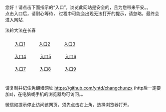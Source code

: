 您好！请点击下面指示的“入口”，浏览此网站是安全的，且为您带来平安。。 <br/>
点击入口后，请耐心等待， 过程中可能会出现无法打开的提示，请忽略，最终会进入网站. </br>

法轮大法在长春<br/>
<div style="padding:10px"><a style="margin:20px" target="_blank" href="https://d22n3zhg5sgwub.cloudfront.net/2Qpsp?xqxrw" id="ccLink1" rel="nofollow">入口1</a> <a target="_blank" style="margin:20px" href="https://d3ufyb1xu1kx4f.cloudfront.net/2Qpsp?pifetesx" id="ccLink2" rel="nofollow">入口2</a> <a style="margin:20px" target="_blank" href="https://dfwp49p8hjzlp.cloudfront.net/2Qpsp?jneovafd" id="ccLink3" rel="nofollow">入口3</a></div>

<div style="padding:10px" ><a style="margin:20px" target="_blank" href="https://d22n3zhg5sgwub.cloudfront.net/2Qpsp?xqxrw" id="ccLink4" rel="nofollow">入口4</a> <a style="margin:20px" href="https://d3ufyb1xu1kx4f.cloudfront.net/2Qpsp?pifetesx" target="_blank" id="ccLink5" rel="nofollow">入口5</a> <a style="margin:20px" href="https://dfwp49p8hjzlp.cloudfront.net/2Qpsp?jneovafd" target="_blank" id="ccLink6" rel="nofollow">入口6</a></div>

<div style="padding:10px"><a style="margin:20px" target="_blank" href="https://d22n3zhg5sgwub.cloudfront.net/2Qpsp?xqxrw" id="ccLink7" rel="nofollow">入口7</a> <a style="margin:20px" href="https://d3ufyb1xu1kx4f.cloudfront.net/2Qpsp?pifetesx" target="_blank" id="ccLink8" rel="nofollow">入口8</a> <a style="margin:20px" target="_blank" href="https://dfwp49p8hjzlp.cloudfront.net/2Qpsp?jneovafd" id="ccLink9" rel="nofollow">入口9</a></div>

<br/>



请复制并记住免翻墙网址 https://github.com/yntd/changchunzx (http后一定要加s)，在电脑或手机的浏览器均可访问。。<br/>

微信如提示停止访问该网页，须先点击右上角，选择浏览器打开。
